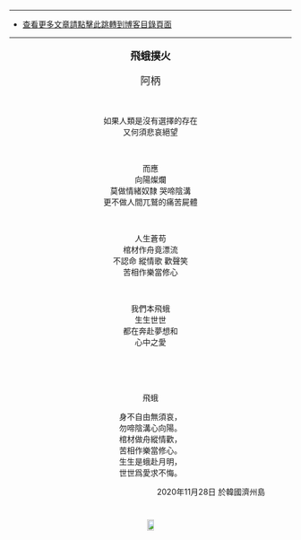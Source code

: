 ****
- [查看更多文章請點擊此跳轉到博客目錄頁面](../../../tableOfContent.md)
****


****<p align="center" style="font-size: large;">飛蛾撲火</p>****

<p align="center" style="font-size: large;">阿柄</p>

</br>


<div align="center">
<p >

如果人類是沒有選擇的存在  
又何須悲哀絕望  

</br>
   
而應  
向陽燦爛  
莫做情緒奴隸 哭啼陰溝  
更不做人間兀鷲的痛苦屍體  

</br>

人生蒼苟  
棺材作舟竟漂流  
不認命 縱情歌 歡聲笑  
苦相作樂當修心  
  
</br>

我們本飛蛾  
生生世世  
都在奔赴夢想和  
心中之愛  

</p>

</br>
</br>
</br>


<p align="center"> 

飛蛾

身不自由無須哀，  
勿啼陰溝心向陽。  
棺材做舟縱情歡，  
苦相作樂當修心。  
生生是蛾赴月明，  
世世爲愛求不悔。  

</p>


<p align="right"> 2020年11月28日 於韓國濟州島 &nbsp;&nbsp;&nbsp;&nbsp;&nbsp;&nbsp;&nbsp;&nbsp;&nbsp;&nbsp;&nbsp; </p>
</div>

</div>

<!-- image area, flex to make it center,it may not work for github, for html and pdf rendering only -->
<div align="center"> <!-- pictureWrapper_div add this only to make the bendan github understand -->

<div style="display: flex; flex-direction: row; margin-top: 40px; margin-bottom: 50px;">

   <div style="flex-basics: auto;flex:1;"></div>



   <image style=" flex:0; width: 60%; max-width: 500px; height:auto; -moz-opacity: 0.95; -khtml-opacity: 0.95; opacity: 0.99;" src='./images/feph.jpg'/>


   <div style="flex-basics: auto;flex:1;"></div>

</div>

</div> <!-- end pictureWrapper_div -->

